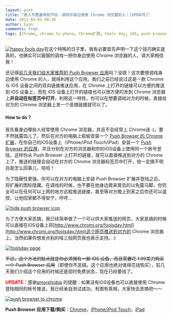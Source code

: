 ```yaml
---
layout: post
title: "愚人节整蛊特别节目：调戏你身边使用 Chrome 浏览器的人！[UPDATE]"
date: 2011-04-01 00:39
author: Eyon
comments: true
tags: [Chrome, chrome to phone, Chrome扩展, Fools day, iOS, push browser]
---
```

<a href="http://img.chromi.org/2011/04/happy-fools-day.png">![](http://img.chromi.org/2011/04/happy-fools-day.png "happy fools day")</a>在这个特殊的日子里，我有必要首先声明一下这个技巧确实是真的，也确实可以狠狠的调戏一把你身边使用 Chrome 浏览器的人，请大家相信我！

还记得[前几天我们给大家推荐的 Push Browser 应用](http://www.chromi.org/archives/11130)吗？没错！这次要想调戏身边使用 Chrome 的人，就得利用这个应用。我们之前已经说过这是一款 Chrome 与 iOS 设备之间的双向链接推送应用，在 Chrome 上打开的链接可以方便的推送到 iOS 设备上，而在 iOS 设备上打开的链接也可以很方便的发到 Chrome 浏览器上**并自动在标签页中打开**，利用这一特性，你可以在想要调戏对方的时候，直接给对方的 Chrome 浏览器上发一个恶搞链接就可以了。


#### How to do？


首先看身边哪些人经常使用 Chrome 浏览器，并且不会经常上 Chrome迷 :)，要不然就露馅儿了。然后在对方的电脑上偷偷安装一个 [Push Browser 的 Chrome 扩展](http://pushbrowserapp.com/chrome/pushbrowserapp-1.0.0.crx)，在你自己的iOS设备上（iPhone/iPod Touch/iPad）安装一个 [Push Browser 的应用](http://pushbrowserapp.com/)，并且分别在对方的浏览器和你的iOS设备上使用同一个帐号登陆，这样你从 Push Browser 上打开的链接，就可以直接推送到对方的 Chrome 上了，推送的链接会自动在对方的 Chrome 浏览器标签页中打开，他一定搞不明白是怎么回事儿，哈哈！

为了隐蔽性更强，你可以在对方的电脑上安装 Push Browser 扩展并登陆之后，将扩展的图标隐藏。在调戏的时候，也不要在他身边晃来晃去的以免露马脚，你完全可以在任何可以上网的地方远程推送链接，甚至等对方晚上到家之后你还可以遥控，让他回家都不得安宁，哼哼...

<a href="http://img.chromi.org/2011/04/hide-push-browser-icon.png">![](http://img.chromi.org/2011/04/hide-push-browser-icon.png "hide push browser icon")</a>

为了方便大家恶搞，我已经简单做了一个可以供大家推送的网页，大家恶搞的时候可以直接在iOS设备上将[http://www.chromi.org/foolsday.html](http://www.chromi.org/foolsday.html)这个网页推送到对方的 Chrome 浏览器上，当然如果你想发点别的啥三俗网页我也表示支持。:)

<a href="http://img.chromi.org/2011/04/foolsday-page.png">![](http://img.chromi.org/2011/04/foolsday-page.png "foolsday page")</a>

<del datetime="2011-04-01T02:31:08+00:00">不过，这个方法的缺点就是你必须拥有一部 iOS 设备，而且需要花 1.99美刀购买一个 Push Browser 应用</del>（即使你不恶搞，这个应用也绝对值得花钱购买），前几天我们介绍这个应用的时候还是现时免费状态，现在已经要钱了。

<span style="color: #ff0000;">**UPDATE：**</span>感谢[amorphobia](http://sayson.blogbus.com/) 的提醒：如果没有iOS设备也可以直接使用 Chrome 登陆相同的帐号推送，我已经亲自测试成功，有图有真相，大家快去恶搞吧～～

<a href="http://img.chromi.org/2011/04/push-browser-to-chrome.png">![](http://img.chromi.org/2011/04/push-browser-to-chrome.png "push browser to chrome")</a>

**Push Browser 应用下载/购买**：[Chrome](http://pushbrowserapp.com/chrome/pushbrowserapp-1.0.0.crx)，[iPhone/iPod Touch](http://itunes.apple.com/app/push-browser/id421834610?mt=8)，[iPad](http://itunes.apple.com/app/push-browser-for-ipad/id421837272?mt=8)
